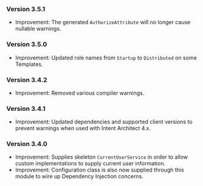 ### Version 3.5.1

- Improvement: The generated `AuthorizeAttribute` will no longer cause nullable warnings.

### Version 3.5.0

- Improvement: Updated role names from `Startup` to `Distributed` on some Templates.

### Version 3.4.2

- Improvement: Removed various compiler warnings.

### Version 3.4.1

- Improvement: Updated dependencies and supported client versions to prevent warnings when used with Intent Architect 4.x.

### Version 3.4.0

- Improvement: Supplies skeleton `CurrentUserService` in order to allow custom implementations to supply current user information.
- Improvement: Configuration class is also now supplied through this module to wire up Dependency Injection concerns.